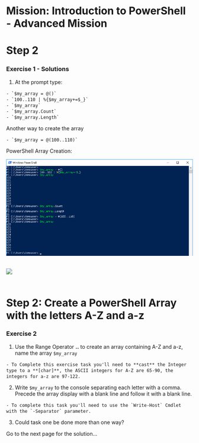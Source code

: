 # Mission: Introduction to PowerShell - Advanced Mission

# Step 2

### Exercise 1 - Solutions

  1. At the prompt type:

    - `$my_array = @()`
    - `100..110 | %{$my_array+=$_}`
    - `$my_array`
    - `$my_array.Count`
    - `$my_array.Length`

  Another way to create the array

    - `$my_array = @(100..110)`

  PowerShell Array Creation:

  ![](assets/images/image-02.jpg)<br/><br/>

  ![](/posts/files/dne-dcip-introduction-to-powershell-mission-02-v01/assets/images/image-02.jpg)<br/><br/>

# Step 2: Create a PowerShell Array with the letters A-Z and a-z

### Exercise 2

  1. Use the Range Operator **..** to create an array containing A-Z and a-z, name the array `$my_array`

    - To Complete this exercise task you'll need to **cast** the Integer type to a **[char]**, the ASCII integers for A-Z are 65-90, the integers for a-z are 97-122.

  2. Write `$my_array` to the console separating each letter with a comma. Precede the array display with a blank line and follow it with a blank line.

    - To complete this task you'll need to use the `Write-Host` Cmdlet with the `-Separator` parameter.

  3. Could task one be done more than one way?

Go to the next page for the solution...
